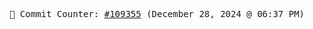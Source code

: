 <p align="center">
    <samp>
        📮 Commit Counter: <a href="https://github.com/Javascript-void0/Javascript-void0/commits/main">#109355</a> (December 28, 2024 @ 06:37 PM)
    </samp>
</p>
